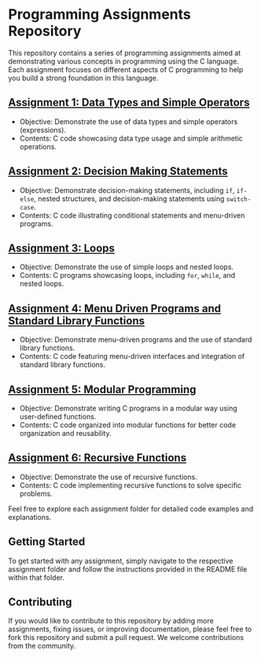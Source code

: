 # Programming Assignments Repository

This repository contains a series of programming assignments aimed at demonstrating various concepts in programming using the C language. Each assignment focuses on different aspects of C programming to help you build a strong foundation in this language.

## [Assignment 1: Data Types and Simple Operators](Exercise%201)

- Objective: Demonstrate the use of data types and simple operators (expressions).
- Contents: C code showcasing data type usage and simple arithmetic operations.

## [Assignment 2: Decision Making Statements](Exercise%202)

- Objective: Demonstrate decision-making statements, including `if`, `if-else`, nested structures, and decision-making statements using `switch-case`.
- Contents: C code illustrating conditional statements and menu-driven programs.

## [Assignment 3: Loops](Exercise%203)

- Objective: Demonstrate the use of simple loops and nested loops.
- Contents: C programs showcasing loops, including `for`, `while`, and nested loops.

## [Assignment 4: Menu Driven Programs and Standard Library Functions](Exercise%204)

- Objective: Demonstrate menu-driven programs and the use of standard library functions.
- Contents: C code featuring menu-driven interfaces and integration of standard library functions.

## [Assignment 5: Modular Programming](Exercise%205)

- Objective: Demonstrate writing C programs in a modular way using user-defined functions.
- Contents: C code organized into modular functions for better code organization and reusability.

## [Assignment 6: Recursive Functions](Exercise%206)

- Objective: Demonstrate the use of recursive functions.
- Contents: C code implementing recursive functions to solve specific problems.

Feel free to explore each assignment folder for detailed code examples and explanations.

## Getting Started

To get started with any assignment, simply navigate to the respective assignment folder and follow the instructions provided in the README file within that folder.

## Contributing

If you would like to contribute to this repository by adding more assignments, fixing issues, or improving documentation, please feel free to fork this repository and submit a pull request. We welcome contributions from the community.
